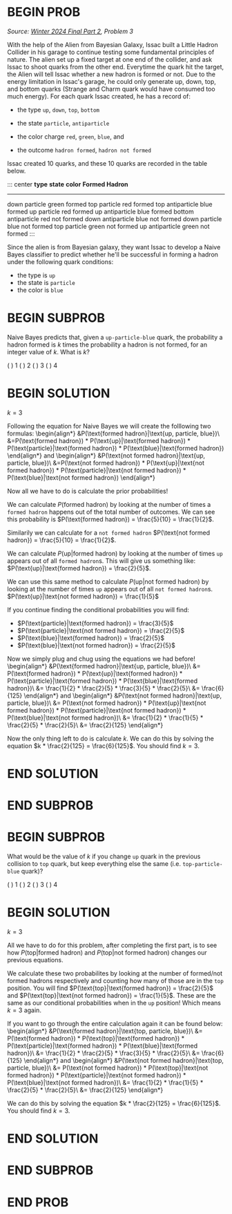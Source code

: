 # BEGIN PROB

<i>Source: [Winter 2024 Final Part 2](../wi24-final-pt2/index.html), Problem 3</i>

With the help of the Alien from Bayesian Galaxy, Issac
built a Little Hadron Collider in his garage to continue testing some
fundamental principles of nature. The alien set up a fixed target at one
end of the collider, and ask Issac to shoot quarks from the other end.
Everytime the quark hit the target, the Alien will tell Issac whether a
new hadron is formed or not. Due to the energy limitation in Issac's
garage, he could only generate up, down, top, and bottom quarks (Strange
and Charm quark would have consumed too much energy). For each quark
Issac created, he has a record of:

-   the type `up`, `down`, `top`, `bottom`

-   the state `particle`, `antiparticle`

-   the color charge `red`, `green`, `blue`, and

-   the outcome `hadron formed`, `hadron not formed`

Issac created $10$ quarks, and these $10$ quarks are recorded in the table
below.

::: center
  **type**   **state**      **color**   **Formed Hadron**
  ---------- -------------- ----------- -------------------
  down       particle       green       formed
  top        particle       red         formed
  top        antiparticle   blue        formed
  up         particle       red         formed
  up         antiparticle   blue        formed
  bottom     antiparticle   red         not formed
  down       antiparticle   blue        not formed
  down       particle       blue        not formed
  top        particle       green       not formed
  up         antiparticle   green       not formed
:::

Since the alien is from Bayesian galaxy, they want Issac to develop a
Naive Bayes classifier to predict whether he'll be successful in forming
a hadron under the following quark conditions:

-   the type is `up`
-   the state is `particle`
-   the color is `blue`

# BEGIN SUBPROB

Naive Bayes predicts that, given a `up-particle-blue` quark,
the probability a hadron formed is $k$ times the probability a hadron is
not formed, for an integer value of $k$. What is $k$?

( ) $1$
( ) $2$
( ) $3$
( ) $4$

# BEGIN SOLUTION

$k = 3$

Following the equation for Naive Bayes we will create the folllowing two formulas:
\begin{align*}
&P(\text{formed hadron}|\text{up, particle, blue})\\
&=P(\text{formed hadron}) * P(\text{up}|\text{formed hadron}) * P(\text{particle}|\text{formed hadron}) * P(\text{blue}|\text{formed hadron})
\end{align*}
and
\begin{align*}
&P(\text{not formed hadron}|\text{up, particle, blue})\\
&=P(\text{not formed hadron}) * P(\text{up}|\text{not formed hadron}) * P(\text{particle}|\text{not formed hadron}) * P(\text{blue}|\text{not formed hadron})
\end{align*}

Now all we have to do is calculate the prior probabilities!

We can calculate $P(\text{formed hadron})$ by looking at the number of times a `formed hadron` happens out of the total number of outcomes. We can see this probability is $P(\text{formed hadron}) = \frac{5}{10} = \frac{1}{2}$.

Similarily we can calculate for a `not formed hadron` $P(\text{not formed hadron}) = \frac{5}{10} = \frac{1}{2}$.

We can calculate $P(\text{up}|\text{formed hadron})$ by looking at the number of times `up` appears out of all `formed hadron`s. This will give us something like: $P(\text{up}|\text{formed hadron}) = \frac{2}{5}$.

We can use this same method to calculate $P(\text{up}|\text{not formed hadron})$ by looking at the number of times `up` appears out of all `not formed hadron`s. $P(\text{up}|\text{not formed hadron}) = \frac{1}{5}$

If you continue finding the conditional probabilities you will find:

- $P(\text{particle}|\text{formed hadron}) = \frac{3}{5}$
- $P(\text{particle}|\text{not formed hadron}) = \frac{2}{5}$
- $P(\text{blue}|\text{formed hadron}) = \frac{2}{5}$
- $P(\text{blue}|\text{not formed hadron}) = \frac{2}{5}$

Now we simply plug and chug using the equations we had before!
\begin{align*}
&P(\text{formed hadron}|\text{up, particle, blue})\\
&= P(\text{formed hadron}) * P(\text{up}|\text{formed hadron}) * P(\text{particle}|\text{formed hadron}) * P(\text{blue}|\text{formed hadron})\\
&= \frac{1}{2} * \frac{2}{5} * \frac{3}{5} * \frac{2}{5}\\
&= \frac{6}{125}
\end{align*}
and 
\begin{align*}
&P(\text{not formed hadron}|\text{up, particle, blue})\\
&= P(\text{not formed hadron}) * P(\text{up}|\text{not formed hadron}) * P(\text{particle}|\text{not formed hadron}) * P(\text{blue}|\text{not formed hadron})\\
&= \frac{1}{2} * \frac{1}{5} * \frac{2}{5} * \frac{2}{5}\\
&= \frac{2}{125}
\end{align*}

Now the only thing left to do is calculate $k$. We can do this by solving the equation $k * \frac{2}{125} = \frac{6}{125}$. You should find $k=3$.

# END SOLUTION

# END SUBPROB

# BEGIN SUBPROB

What would be the value of $k$ if you change `up` quark in the
previous collision to `top` quark, but keep everything else the same (i.e.
`top-particle-blue` quark)?

( ) $1$
( ) $2$
( ) $3$
( ) $4$

# BEGIN SOLUTION

$k = 3$

All we have to do for this problem, after completing the first part, is to see how $P(\text{top}|\text{formed hadron})$ and $P(\text{top}|\text{not formed hadron})$ changes our previous equations.

We calculate these two probabilites by looking at the number of formed/not formed hadrons respectively and counting how many of those are in the `top` position. You will find $P(\text{top}|\text{formed hadron}) = \frac{2}{5}$ and $P(\text{top}|\text{not formed hadron}) = \frac{1}{5}$. These are the same as our conditional probabilities when in the `up` position! Which means $k=3$ again.

If you want to go through the entire calculation again it can be found below:
\begin{align*}
&P(\text{formed hadron}|\text{top, particle, blue})\\
&= P(\text{formed hadron}) * P(\text{top}|\text{formed hadron}) * P(\text{particle}|\text{formed hadron}) * P(\text{blue}|\text{formed hadron})\\
&= \frac{1}{2} * \frac{2}{5} * \frac{3}{5} * \frac{2}{5}\\
&= \frac{6}{125}
\end{align*}
and 
\begin{align*}
&P(\text{not formed hadron}|\text{top, particle, blue})\\
&= P(\text{not formed hadron}) * P(\text{top}|\text{not formed hadron}) * P(\text{particle}|\text{not formed hadron}) * P(\text{blue}|\text{not formed hadron})\\
&= \frac{1}{2} * \frac{1}{5} * \frac{2}{5} * \frac{2}{5}\\
&= \frac{2}{125}
\end{align*}

We can do this by solving the equation $k * \frac{2}{125} = \frac{6}{125}$. You should find $k=3$.

# END SOLUTION

# END SUBPROB

# END PROB